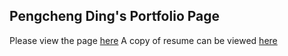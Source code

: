 ## Pengcheng Ding's Portfolio Page

Please view the page [here](https://about.pding.dev/)
A copy of resume can be viewed [here](https://github.com/pchding/aboutme/blob/master/pdf/PengchengDing_Resume.pdf)